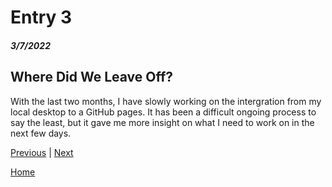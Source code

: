# Entry 3
##### 3/7/2022

## Where Did We Leave Off?

With the last two months, I have slowly working on the intergration from my local desktop to a GitHub pages. It has been a difficult ongoing process to say the least, but it gave me more insight on what I need to work on in the next few days. 

[Previous](entry02.md) | [Next](entry04.md)

[Home](../README.md)
